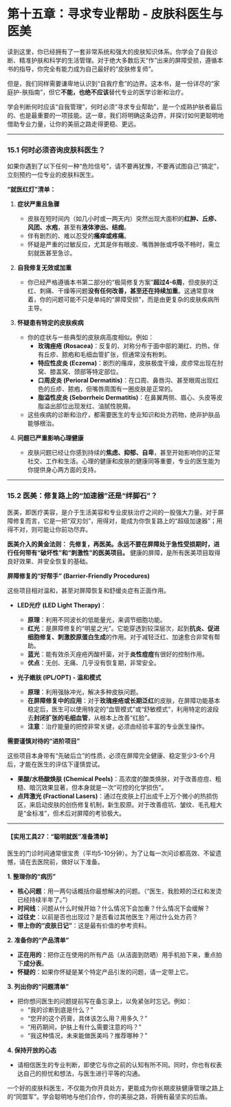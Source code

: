 
# 第十五章：寻求专业帮助 - 皮肤科医生与医美

读到这里，你已经拥有了一套非常系统和强大的皮肤知识体系。你学会了自我诊断、精准护肤和科学的生活管理。对于绝大多数后天“作”出来的屏障受损，遵循本书的指导，你完全有能力成为自己最好的“皮肤修复师”。

但是，我们同样需要谦卑地认识到“自我疗愈”的边界。这本书，是一份详尽的“家庭护-肤指南”，但它**不能，也绝不应该**替代专业的医学诊断和治疗。

学会判断何时应该“自我管理”，何时必须“寻求专业帮助”，是一个成熟护肤者最后的、也是最重要的一项技能。这一章，我们将明确这条边界，并探讨如何更聪明地借助专业力量，让你的美丽之路走得更稳、更远。

---

### 15.1 何时必须咨询皮肤科医生？

如果你遇到了以下任何一种“危险信号”，请不要再犹豫，不要再试图自己“搞定”，立刻预约一位专业的皮肤科医生。

**“就医红灯”清单：**

1.  **症状严重且急骤**
    *   皮肤在短时间内（如几小时或一两天内）突然出现大面积的**红肿、丘疹、风团、水疱**，甚至有**液体渗出、结痂**。
    *   伴有剧烈的、难以忍受的**瘙痒或疼痛**。
    *   怀疑是严重的过敏反应，尤其是伴有眼皮、嘴唇肿胀或呼吸不畅时，需立刻就医甚至急诊。

2.  **自我修复无效或加重**
    *   你已经严格遵循本书第二部分的“极简修复方案”**超过4-6周**，但皮肤的泛红、刺痛、干燥等问题**没有任何改善，甚至还在持续加重**。这通常意味着，你的问题可能不只是单纯的“屏障受损”，而是由更复杂的皮肤疾病所主导。

3.  **怀疑患有特定的皮肤疾病**
    *   你的症状与一些典型的皮肤病高度相似。例如：
        *   **玫瑰痤疮 (Rosacea)**：反复的、对称分布于面中部的潮红、灼热，伴有丘疹、脓疱和毛细血管扩张，但通常没有粉刺。
        *   **特应性皮炎 (Eczema)**：剧烈的瘙痒，皮肤极度干燥，皮疹常出现在肘窝、膝盖窝、颈部等特定部位。
        *   **口周皮炎 (Perioral Dermatitis)**：在口周、鼻唇沟、甚至眼周出现红色的丘疹、脓疱，但嘴唇周围有一圈皮肤是正常的。
        *   **脂溢性皮炎 (Seborrheic Dermatitis)**：在鼻翼两侧、眉心、头皮等皮脂溢出部位出现发红、油腻性脱屑。
    *   这些疾病的诊断和治疗，都需要医生的专业知识和处方药物，绝非护肤品能够根治。

4.  **问题已严重影响心理健康**
    *   皮肤问题已经让你感到持续的**焦虑、抑郁、自卑**，甚至开始影响你的正常社交、工作和生活。心理的健康和皮肤的健康同等重要，专业的医生能为你提供身心两方面的支持。

---

### 15.2 医美：修复路上的“加速器”还是“绊脚石”？

医美，即医疗美容，是介于生活美容和专业皮肤治疗之间的一股强大力量。对于屏障修复而言，它是一把“双刃剑”，用得对，能成为你恢复路上的“超级加速器”；用得不对，则可能让你前功尽弃。

**医美介入的黄金法则：**
**先修复，再医美。永远不要在屏障处于急性受损期时，进行任何带有“破坏性”和“刺激性”的医美项目。** 健康的屏障，是所有医美项目取得良好效果、并安全恢复的基础。

**屏障修复的“好帮手” (Barrier-Friendly Procedures)**

这些项目相对温和，甚至对屏障恢复和舒缓炎症有正面作用。

*   **LED光疗 (LED Light Therapy)**：
    *   **原理**：利用不同波长的低能量光，来调节细胞功能。
    *   **红光**：是屏障修复的“明星之光”。它能穿透到较深层次，起到**抗炎、促进细胞修复、刺激胶原蛋白生成**的作用。对于减轻泛红、加速愈合非常有帮助。
    *   **蓝光**：能有效杀灭痤疮丙酸杆菌，对于**炎性痘痘**有很好的控制作用。
    *   **优点**：无创、无痛、几乎没有恢复期，非常安全。

*   **光子嫩肤 (IPL/OPT) - 温和模式**
    *   **原理**：利用强脉冲光，解决多种皮肤问题。
    *   **在屏障修复中的应用**：对于**玫瑰痤疮或长期泛红**的皮肤，在屏障功能基本稳定后，医生可以使用特定的“血管模式”或“舒敏模式”，利用特定的波段去**封闭扩张的毛细血管**，从根本上改善“红脸”。
    *   **注意**：治疗能量的把控非常关键，必须由经验丰富的专业医生操作。

**需要谨慎对待的“进阶项目”**

这些项目本身带有“先破后立”的性质，必须在屏障完全健康、稳定至少3-6个月后，才能在医生的评估下谨慎尝试。

*   **果酸/水杨酸焕肤 (Chemical Peels)**：高浓度的酸类焕肤，对于改善痘痘、粗糙、暗沉效果显著，但本身就是一次“可控的化学损伤”。
*   **点阵激光 (Fractional Lasers)**：通过在皮肤上打出成千上万个微小的热损伤区，来启动皮肤的创伤修复机制，新生胶原。对于改善痘坑、皱纹、毛孔粗大是“金标准”，但术后对屏障的考验极大。

---

#### **【实用工具27：“聪明就医”准备清单】**

医生的门诊时间通常很宝贵（平均5-10分钟）。为了让每一次问诊都高效、不留遗憾，请在去医院前，做好以下准备。

**1. 整理你的“病历”**
*   **核心问题**：用一两句话概括你最想解决的问题。（“医生，我脸颊的泛红和发烫已经持续半年了。”）
*   **时间线**：问题从什么时候开始？什么情况下会加重？什么情况下会缓解？
*   **过往史**：以前是否也出现过？是否看过其他医生？用过什么处方药？
*   **带上你的“皮肤日记”**：这是最有价值的参考资料。

**2. 准备你的“产品清单”**
*   **正在用的**：把你正在使用的所有产品（从洁面到防晒）用手机拍下来，重点拍下**成分表**。
*   **怀疑的**：如果你怀疑是某个特定产品引发的问题，请一定带上它。

**3. 列出你的“问题清单”**
*   把你想问医生的问题提前写在备忘录上，以免紧张时忘记。例如：
    *   “我的诊断到底是什么？”
    *   “您开的这个药膏，具体该怎么用？用多久？”
    *   “用药期间，护肤上有什么需要注意的吗？”
    *   “我这种情况，未来能做医美吗？推荐哪种？”

**4. 保持开放的心态**
*   请相信医生的专业判断，即使它与你之前的认知有所不同。同时，你也有权表达自己的担忧和想法，与医生进行平等的沟通。

一个好的皮肤科医生，不仅能为你开具处方，更能成为你长期皮肤健康管理之路上的“同盟军”。学会聪明地与他们合作，你的美丽之路，将拥有最坚实的后盾。
